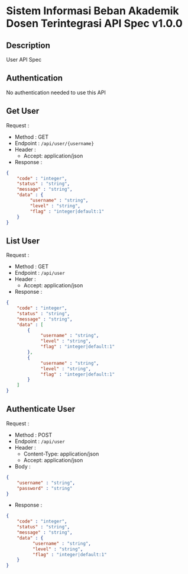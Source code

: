 # Sistem Informasi Beban Akademik Dosen Terintegrasi API Spec v1.0.0 

## Description
User API Spec

## Authentication
No authentication needed to use this API

## Get User
Request :
- Method : GET
- Endpoint : `/api/user/{username}`
- Header :
    - Accept: application/json
- Response :

```json 
{
    "code" : "integer",
    "status" : "string",
    "message" : "string",
    "data" : {
         "username" : "string",
         "level" : "string",
         "flag" : "integer|default:1"
    }
}
```

## List User
Request :
- Method : GET
- Endpoint : `/api/user`
- Header :
    - Accept: application/json
- Response :

```json 
{
    "code" : "integer",
    "status" : "string",
    "message" : "string",
    "data" : [
        {
             "username" : "string",
             "level" : "string",
             "flag" : "integer|default:1"
        },
        {
             "username" : "string",
             "level" : "string",
             "flag" : "integer|default:1"
        }
    ]
}
```

## Authenticate User
Request :
- Method : POST
- Endpoint : `/api/user`
- Header :
    - Content-Type: application/json
    - Accept: application/json
- Body  :

```json 
{
    "username" : "string",
    "password" : "string"
}
```
    
- Response :

```json 
{
    "code" : "integer",
    "status" : "string",
    "message" : "string",
    "data" : {
          "username" : "string",
          "level" : "string",
          "flag" : "integer|default:1"
    }
}
```